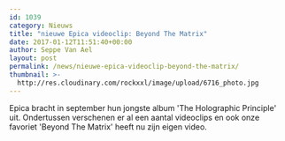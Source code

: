 ```yaml
---
id: 1039
category: Nieuws
title: "nieuwe Epica videoclip: Beyond The Matrix"
date: 2017-01-12T11:51:40+00:00
author: Seppe Van Ael
layout: post
permalink: /news/nieuwe-epica-videoclip-beyond-the-matrix/
thumbnail: >-
  http://res.cloudinary.com/rockxxl/image/upload/6716_photo.jpg
---
```

Epica bracht in september hun jongste album 'The Holographic Principle' uit. Ondertussen verschenen er al een aantal videoclips en ook onze favoriet 'Beyond The Matrix' heeft nu zijn eigen video.
